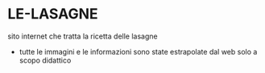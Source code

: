 # LE-LASAGNE
sito internet che tratta la ricetta delle lasagne

- tutte le immagini e le informazioni sono state estrapolate dal web solo a scopo didattico
